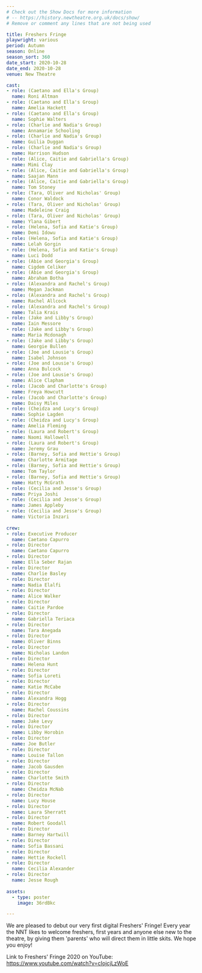 ```yaml
---
# Check out the Show Docs for more information
# -- https://history.newtheatre.org.uk/docs/show/
# Remove or comment any lines that are not being used

title: Freshers Fringe
playwright: various
period: Autumn
season: Online
season_sort: 360
date_start: 2020-10-28
date_end: 2020-10-28
venue: New Theatre

cast:
- role: (Caetano and Ella's Group)
  name: Roni Altman
- role: (Caetano and Ella's Group)
  name: Amelia Hackett
- role: (Caetano and Ella's Group)
  name: Sophie Walters
- role: (Charlie and Nadia's Group)
  name: Annamarie Schooling 
- role: (Charlie and Nadia's Group)
  name: Guilia Duggan
- role: (Charlie and Nadia's Group)
  name: Harrison Hudson
- role: (Alice, Caitie and Gabriella's Group)
  name: Mimi Clay
- role: (Alice, Caitie and Gabriella's Group)
  name: Saajan Mann
- role: (Alice, Caitie and Gabriella's Group)
  name: Tom Stoney
- role: (Tara, Oliver and Nicholas' Group)
  name: Conor Waldock
- role: (Tara, Oliver and Nicholas' Group)
  name: Madeleine Craig
- role: (Tara, Oliver and Nicholas' Group)
  name: Ylana Gibert
- role: (Helena, Sofia and Katie's Group)
  name: Demi Idowu
- role: (Helena, Sofia and Katie's Group)
  name: Lelah Gorgin
- role: (Helena, Sofia and Katie's Group)
  name: Luci Dodd
- role: (Abie and Georgia's Group)
  name: Cigdem Celiker
- role: (Abie and Georgia's Group)
  name: Abraham Botha
- role: (Alexandra and Rachel's Group)
  name: Megan Jackman
- role: (Alexandra and Rachel's Group)
  name: Rachel Allcock
- role: (Alexandra and Rachel's Group)
  name: Talia Krais
- role: (Jake and Libby's Group)
  name: Iain Messore
- role: (Jake and Libby's Group)
  name: Maria Mcdonagh
- role: (Jake and Libby's Group)
  name: Georgie Bullen
- role: (Joe and Lousie's Group)
  name: Isabel Johnson
- role: (Joe and Lousie's Group)
  name: Anna Bulcock
- role: (Joe and Lousie's Group)
  name: Alice Clapham
- role: (Jacob and Charlotte's Group)
  name: Freya Howcutt
- role: (Jacob and Charlotte's Group)
  name: Daisy Miles
- role: (Cheidza and Lucy's Group)
  name: Sophie Lagden
- role: (Cheidza and Lucy's Group)
  name: Amelia Fleming
- role: (Laura and Robert's Group)
  name: Naomi Hallowell
- role: (Laura and Robert's Group)
  name: Jeremy Grau
- role: (Barney, Sofia and Hettie's Group)
  name: Charlotte Armitage
- role: (Barney, Sofia and Hettie's Group)
  name: Tom Taylor 
- role: (Barney, Sofia and Hettie's Group)
  name: Hatty McGrath  
- role: (Cecilia and Jesse's Group)
  name: Priya Joshi
- role: (Cecilia and Jesse's Group)
  name: James Appleby
- role: (Cecilia and Jesse's Group)
  name: Victoria Inzari
  
crew: 
- role: Executive Producer
  name: Caetano Capurro
- role: Director 
  name: Caetano Capurro
- role: Director 
  name: Ella Seber Rajan
- role: Director 
  name: Charlie Basley
- role: Director 
  name: Nadia Elalfi
- role: Director 
  name: Alice Walker
- role: Director 
  name: Caitie Pardoe
- role: Director 
  name: Gabriella Teriaca
- role: Director 
  name: Tara Anegada
- role: Director 
  name: Oliver Binns
- role: Director 
  name: Nicholas Landon
- role: Director 
  name: Helena Hunt
- role: Director 
  name: Sofia Loreti
- role: Director 
  name: Katie McCabe
- role: Director 
  name: Alexandra Hogg
- role: Director 
  name: Rachel Coussins
- role: Director 
  name: Jake Levy
- role: Director 
  name: Libby Horobin
- role: Director 
  name: Joe Butler
- role: Director 
  name: Louise Tallon
- role: Director 
  name: Jacob Gausden
- role: Director 
  name: Charlotte Smith
- role: Director 
  name: Cheidza McNab
- role: Director 
  name: Lucy House
- role: Director 
  name: Laura Sherratt
- role: Director 
  name: Robert Goodall
- role: Director 
  name: Barney Hartwill
- role: Director 
  name: Sofia Bassani
- role: Director 
  name: Hettie Rockell
- role: Director 
  name: Cecilia Alexander
- role: Director 
  name: Jesse Rough
  
assets:
  - type: poster
    image: 36rdBkc

---
```


We are pleased to debut our very first digital Freshers' Fringe! Every year the NNT likes to welcome freshers, first years and anyone else new to the theatre, by giving them 'parents' who will direct them in little skits. We hope you enjoy!

Link to Freshers' Fringe 2020 on YouTube: https://www.youtube.com/watch?v=cIojcjLzWoE


